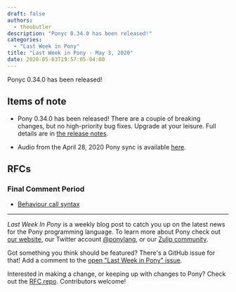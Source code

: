 ```yaml
---
draft: false
authors:
  - theobutler
description: "Ponyc 0.34.0 has been released!"
categories:
  - "Last Week in Pony"
title: "Last Week in Pony - May 3, 2020"
date: 2020-05-03T19:57:05-04:00
---
```


Ponyc 0.34.0 has been released!
<!-- more -->

## Items of note

- Pony 0.34.0 has been released! There are a couple of breaking changes, but no high-priority bug fixes. Upgrade at your leisure. Full details are in [the release notes](https://github.com/ponylang/ponyc/releases/tag/0.34.0).

- Audio from the April 28, 2020 Pony sync is available [here](https://sync-recordings.ponylang.io/r/2020_04_28.m4a).

## RFCs

### Final Comment Period

- [Behaviour call syntax](https://github.com/ponylang/rfcs/pull/163)

---

_Last Week In Pony_ is a weekly blog post to catch you up on the latest news for the Pony programming language. To learn more about Pony check out [our website](https://ponylang.io), our Twitter account [@ponylang](https://twitter.com/ponylang), or our [Zulip community](https://ponylang.zulipchat.com).

Got something you think should be featured? There's a GitHub issue for that! Add a comment to the [open "Last Week in Pony" issue](https://github.com/ponylang/ponylang.github.io/issues?q=is%3Aissue+is%3Aopen+label%3Alast-week-in-pony).

Interested in making a change, or keeping up with changes to Pony? Check out the [RFC repo](https://github.com/ponylang/rfcs). Contributors welcome!
